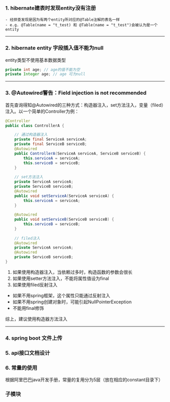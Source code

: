 
### 1. hibernate建表时发现entity没有注册
    - 经排查发现是因为有两个entity所对应的@Table注解的表名一样
    - e.g. @Table(name = "t_test) 和 @Table(name = "t_test")会被认为是一个entity
---
   
### 2. hibernate entity 字段插入值不能为null
entity类型不使用基本数据类型
```java
private int age; // age的值不能为空
private Integer age; // age 可为null
```
---

### 3. @Autowired警告：Field injection is not recommended
首先查询得知@Autowired的三种方式：构造器注入，set方法注入，变量（filed）注入。以一个简单的Controller为例：

```java
@Controller
public class ControllerA {

    // 通过构造器注入
    private final ServiceA serviceA;
    private final ServiceB serviceB;
    @Autowired
    public ControllerA(ServiceA serviceA, ServiceB serviceB) {
        this.serviceA = serviceA;
        this.serviceB = serviceB;
    }
    
    // set方法注入
    private ServiceA serviceA;
    private ServiceB serviceB;
    @Autowired
    public void setServiceA(ServiceA serviceA) {
        this.serviceA = serviceA;
    }
    
    @Autowired
    public void setServiceB(ServiceB serviceB) {
        this.serviceB = serviceB;
    }
    
    // filed注入
    @Autowired
    private ServiceA serviceA;
    @Autowired
    private ServiceB serviceB;
}
```
1. 如果使用构造器注入，当依赖过多时，构造函数的参数会很长
2. 如果使用setter方法注入，不能将属性值设为final
3. 如果使用filed反射注入
- 如果不用spring框架，这个属性只能通过反射注入
- 如果不用spring创建对象时，可能引起NullPointerException
- 不能用final修饰

综上，建议使用构造器方法注入

---
### 4. spring boot 文件上传


### 5. api接口文档设计


### 6. 常量的使用
根据阿里巴巴java开发手册，常量的复用分为5层（放在相应的constant目录下）

### 子模块
